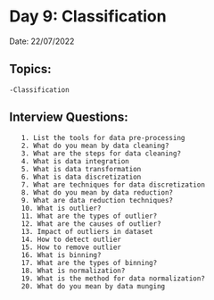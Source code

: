 

Day 9: Classification
================================================

Date: 22/07/2022

Topics:
------------------
	-Classification
  
  
 Interview Questions:
 ----------------------
       1. List the tools for data pre-processing
       2. What do you mean by data cleaning?
       3. What are the steps for data cleaning?
       4. What is data integration
       5. What is data transformation
       6. What is data discretization
       7. What are techniques for data discretization
       8. What do you mean by data reduction?
       9. What are data reduction techniques?
       10. What is outlier?
       11. What are the types of outlier?
       12. What are the causes of outlier?
       13. Impact of outliers in dataset
       14. How to detect outlier
       15. How to remove outlier
       16. What is binning?
       17. What are the types of binning?
       18. What is normalization?
       19. What is the method for data normalization?
       20. What do you mean by data munging
